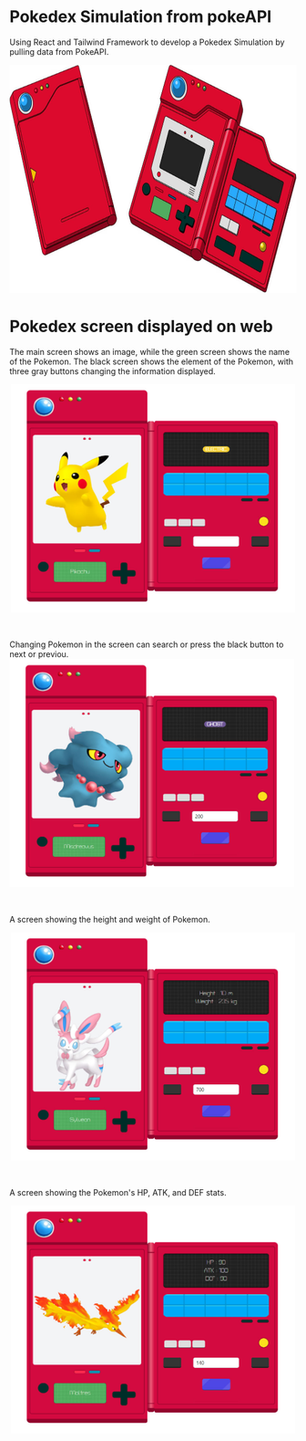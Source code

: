 # Pokedex Simulation from pokeAPI
Using React and Tailwind Framework to develop a Pokedex Simulation by pulling data from PokeAPI.

<p align="center">
  <img src="src/assets/img/image Pokedex.jpeg" width="700" height="400">
<p/>

# Pokedex screen displayed on web
The main screen shows an image, while the green screen shows the name of the Pokemon.
The black screen shows the element of the Pokemon, with three gray buttons changing the information displayed.
<p align="center">
  <img src="src/assets/img/pokedex-1.jpg" width="500" height="400">
<p/><br>
  
<p align="center">
  <div align="padding: 10px">
    Changing Pokemon in the screen can search or press the black button to next or previou.
  </div>
  <img src="src/assets/img/pokedex-2.jpg" width="500" height="400">
<p/><br>
  
A screen showing the height and weight of Pokemon.
<p align="center">
  <img src="src/assets/img/pokedex-3.jpg" width="500" height="400">
<p/><br>

A screen showing the Pokemon's HP, ATK, and DEF stats.
<p align="center">
  <img src="src/assets/img/pokedex-4.jpg" width="500" height="400">
<p/>
